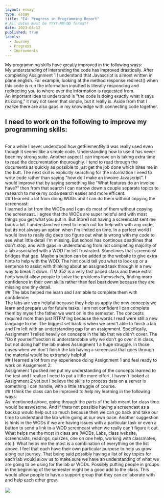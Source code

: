 ```yaml
---
layout: essay
type: essay
title: "E4: Progress in Programming Report"
# All dates must be YYYY-MM-DD format!
date: 2023-04-12
published: true
labels:
  - Journey
  - Progress
  - Improvments
---
```


My programming skills have greatly improved in the following ways:
<br>
My understanding of interpreting the code has improved drastically. After completing Assignment 1 I understand that Javascript is almost written in plane english. For example, looking at the method response.redirect() when this code is run the information inputted is literally responding and redirecting you to where ever the information is requested from.
<br>
An important idea to understand is "the code is doing exactly what it says its doing," it may not seem that simple, but it really is.
Aside from that I realize there are also gaps in my knowledge with connecting code together.
<br>
## I need to work on the following to improve my programming skills:
<br>
For a while I never understood how getElementById was really used even though it seems like a simple code. Understanding how to use it has never been my strong suite. Another aspect I can improve on is taking extra time to read the documentation thouroughly. I tend to read through the documents as quickly as possible to just get the job done which bites me in the butt. The next skill is explicitly searching for the information I need to write code rather than saying "how do I make an invoice Javascript". I would improve that by saying something like "What features do an invoice have?" then from that search I can narrow down a couple separate topics to research to make my code search easier and more efficent.
<br>
## I learned a lot from doing WODs and I can do them without copying the screencast:
<br>
I learned a lot from the WODs and I can do most of them without copying the screensast. I agree that the WODs are super helpful and with most things you get what you put in. But Store1 not having a screencast sent me back a lot. I understand we need to reach out for help with with any code, but its not always an option when I'm limited on time. In a perfect world I would love to really dig deep too figure out what is wrong with my code to see what little detail I'm missing. But school has continous deadlines that don't stop, and with gaps in understanding from not completing majority of a lab associated with a WOD I'm left frustrated. Sometimes that screencast bridges that gap. Maybe a button can be added to the website to give extra hints to help with the WOD. The hint could tell you what to look up or a sentence to assist with thinking about an assigned task through in a new way to break it down. ITM 352 is a very fast paced class and these extra hints would allow people to solve the problems themselves, finding more confidence in their own skills rather than feel beat down because they are missing one tiny detail.
<br>
## The labs helped me learn and I am able to complete them with confidence:
<br>
The labs are very helpful because they help us apply the new concepts we learn and prepare us for future tasks. I am not confident I can complete them by myself the father we went on in the semester. The concepts required more than just RTFM'ing because the words I read were still a new language to me. The biggest set back is when we aren't able to finish a lab and I'm left with an understanding gap for an assignment. Specifically, Assignment 1 relied heavily on concepts in the lab that we didn't cover. The "Do it yourself"section  is understandable why we don't go over it in class, but not doing half the lab makes Assingment 1 a huge struggle. In those cases when we don't finish the lab having a screencast that goes through the material would be extremely helpful!
<br>
## I learned a lot from my experience doing Assignment 1 and feel ready to work on Assignment 2:
<br>
Assignment 1 pushed me put my understanding of the concepts learned to the test and I realize I need to put a little more effort. I haven't looked at Assignment 2 yet but I believe the skills to process data on a server is something I can handle, with a little struggle of course.
<br>
## I think the class can be improved to help my learning in the following ways:
<br>
As mentioned above, going through the parts of the lab meant for class time would be aswesome. And if thats not possible having a screencast as a backup would help out so much because then we can go back and take our time to understand the lab while going at our own pace. Another suggestion is hints in the WODs if we are having issues with a particular task or even a button to send a link to a WOD screencast when we really can't figure it out.
What helps me the most in class are (WODs, Labs, class website, screencasts, readings, quizzes, one on one help, working with classmates, etc.):
What helps me the most is a combination of everything on the list above. I feel that each have their own particular purpose to help us grow along our journey. That being said possibly having a list of key topics for each lab would allow us to make sure we have an understanding of what we are going to be using for the lab or WODs. Possibly putting people in groups in the beginning of the semester might be a good add to the class. This would allow people to have a support group that they can collaborate with and help each other grow.
<br>
<br>
<img style="display:flex; justify-content: center;" src="https://media.giphy.com/media/IrbYLGuCAdU6k/giphy.gif">
